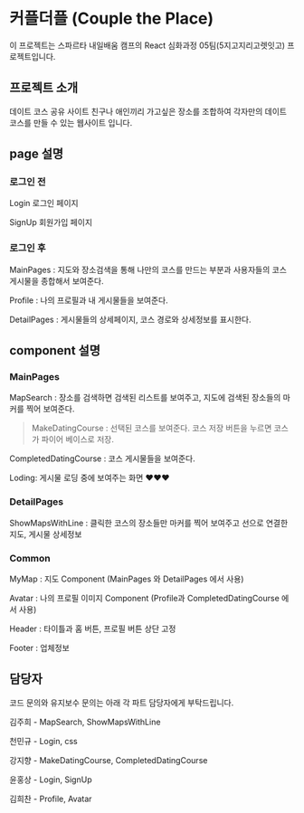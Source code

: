 # 커플더플 (Couple the Place)

이 프로젝트는 스파르타 내일배움 캠프의 React 심화과정 05팀(5지고지리고렛잇고) 프로젝트입니다.

## 프로젝트 소개
데이트 코스 공유 사이트
친구나 애인끼리 가고싶은 장소를 조합하여 각자만의 데이트 코스를 만들 수 있는 웹사이트 입니다.

## page 설명

### 로그인 전
Login 로그인 페이지

SignUp 회원가입 페이지

### 로그인 후
MainPages : 지도와 장소검색을 통해 나만의 코스를 만드는 부분과 사용자들의 코스 게시물을 종합해서 보여준다.

Profile : 나의 프로필과 내 게시물들을 보여준다.

DetailPages : 게시물들의 상세페이지, 코스 경로와 상세정보를 표시한다.

## component 설명
### MainPages
MapSearch : 장소를 검색하면 검색된 리스트를 보여주고, 지도에 검색된 장소들의 마커를 찍어 보여준다.

 > MakeDatingCourse : 선택된 코스를 보여준다. 코스 저장 버튼을 누르면 코스가 파이어 베이스로 저장.

CompletedDatingCourse : 코스 게시물들을 보여준다.

Loding: 게시물 로딩 중에 보여주는 화면 ❤❤❤

### DetailPages
ShowMapsWithLine : 클릭한 코스의 장소들만 마커를 찍어 보여주고 선으로 연결한 지도, 게시물 상세정보

### Common
MyMap : 지도 Component  (MainPages 와 DetailPages 에서 사용)

Avatar : 나의 프로필 이미지 Component (Profile과 CompletedDatingCourse 에서 사용)

Header : 타이틀과 홈 버튼, 프로필 버튼 상단 고정

Footer : 업체정보


## 담당자
코드 문의와 유지보수 문의는 아래 각 파트 담당자에게 부탁드립니다.

김주희 - MapSearch, ShowMapsWithLine

천민규 - Login, css

강지향 - MakeDatingCourse, CompletedDatingCourse

윤홍상 - Login, SignUp

김희찬 - Profile, Avatar
